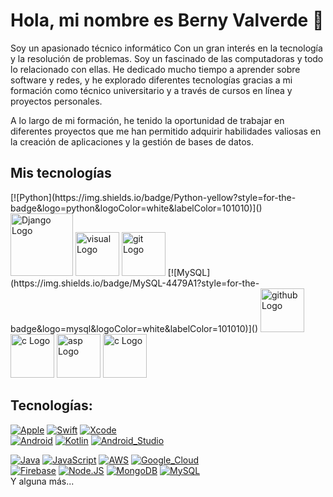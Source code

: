 # Hola, mi nombre es Berny Valverde 👋 



Soy un apasionado técnico informático 
Con un gran interés en la tecnología y la resolución de problemas. Soy un fascinado de las computadoras y todo lo relacionado con ellas. He dedicado mucho tiempo a aprender sobre software y redes, y he explorado diferentes tecnologías  gracias a mi formación como técnico universitario y a través de cursos en línea y proyectos personales. 

A lo largo de mi formación, he tenido la oportunidad de trabajar en diferentes proyectos que me han permitido adquirir habilidades valiosas en la creación de aplicaciones y la gestión de bases de datos.

## Mis tecnologías

<p>
[![Python](https://img.shields.io/badge/Python-yellow?style=for-the-badge&logo=python&logoColor=white&labelColor=101010)]()
<img src="https://www.djangoproject.com/m/img/logos/django-logo-negative.png" alt="Django Logo" width="100"/>
<img src="https://code.visualstudio.com/assets/apple-touch-icon.png" alt="visual Logo" width="70"/>
<img src="https://git-scm.com/images/logos/downloads/Git-Icon-1788C.png" alt="git Logo" width="70"/>
[![MySQL](https://img.shields.io/badge/MySQL-4479A1?style=for-the-badge&logo=mysql&logoColor=white&labelColor=101010)]()
<img src="https://github.githubassets.com/images/modules/logos_page/GitHub-Mark.png" alt="github Logo" width="70"/>
<img src="https://learn.microsoft.com/es-es/dotnet/media/logo_csharp.png" alt="c Logo" width="70"/>
<img src="https://upload.wikimedia.org/wikipedia/commons/thumb/7/7d/Microsoft_.NET_logo.svg/684px-Microsoft_.NET_logo.svg.png" alt="asp Logo" width="70"/>
<img src="https://visualstudio.microsoft.com/wp-content/uploads/2021/10/Product-Icon.svg" alt="c Logo" width="70"/>
</p>

## Tecnologías:
[![Apple](https://img.shields.io/badge/iOS-999999?style=for-the-badge&logo=apple&logoColor=white&labelColor=101010)]()
[![Swift](https://img.shields.io/badge/Swift-FA7343?style=for-the-badge&logo=swift&logoColor=white&labelColor=101010)]()
[![Xcode](https://img.shields.io/badge/Xcode-1575F9?style=for-the-badge&logo=xcode&logoColor=white&labelColor=101010)]()
</br>
[![Android](https://img.shields.io/badge/Android-3DDC84?style=for-the-badge&logo=android&logoColor=white&labelColor=101010)]()
[![Kotlin](https://img.shields.io/badge/Kotlin-0095D5?style=for-the-badge&logo=kotlin&logoColor=white&labelColor=101010)]()
[![Android_Studio](https://img.shields.io/badge/Android_Studio-3DDC84?style=for-the-badge&logo=android-studio&logoColor=white&labelColor=101010)]()
</br>

[![Java](https://img.shields.io/badge/Java-007396?style=for-the-badge&logo=java&logoColor=white&labelColor=101010)]()
[![JavaScript](https://img.shields.io/badge/JavaScript-F7DF1E?style=for-the-badge&logo=javascript&logoColor=white&labelColor=101010)]()
[![AWS](https://img.shields.io/badge/AWS-232F3E?style=for-the-badge&logo=amazon-aws&logoColor=white&labelColor=101010)]()
[![Google_Cloud](https://img.shields.io/badge/Google_Cloud-4285F4?style=for-the-badge&logo=googlecloud&logoColor=white&labelColor=101010)]()
</br>
[![Firebase](https://img.shields.io/badge/Firebase-FFCA28?style=for-the-badge&logo=firebase&logoColor=white&labelColor=101010)]()
[![Node.JS](https://img.shields.io/badge/Node.JS-339933?style=for-the-badge&logo=node.js&logoColor=white&labelColor=101010)]()
[![MongoDB](https://img.shields.io/badge/MongoDB-47A248?style=for-the-badge&logo=mongodb&logoColor=white&labelColor=101010)]()
[![MySQL](https://img.shields.io/badge/MySQL-4479A1?style=for-the-badge&logo=mysql&logoColor=white&labelColor=101010)]()
</br>
Y alguna más...
<!--
**Walt3rMel0n/Walt3rMel0n** is a ✨ _special_ ✨ repository because its `README.md` (this file) appears on your GitHub profile.

Here are some ideas to get you started:

- 🔭 I’m currently working on ...
- 🌱 I’m currently learning ...
- 👯 I’m looking to collaborate on ...
- 🤔 I’m looking for help with ...
- 💬 Ask me about ...
- 📫 How to reach me: ...
- 😄 Pronouns: ...
- ⚡ Fun fact: ...
-->
